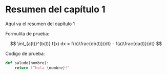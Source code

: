# Resumen del capítulo 1

Aquí va el resumen del capítulo 1

Formulita de prueba:

$$ \int_{a(t)}^{b(t)} f(x) dx = f(b)\frac{db(t)}{dt} - f(a)\frac{da(t)}{dt} $$

Codigo de prueba:

```python
def saludo(nombre):
    return f"hola {nombre}!"
```